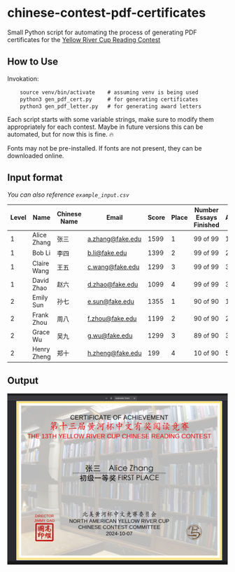 # chinese-contest-pdf-certificates

Small Python script for automating the process of generating PDF certificates for the [Yellow River Cup Reading Contest](http://ewritechinese.com/contestFAQ/)

## How to Use
Invokation:
```
	source venv/bin/activate	# assuming venv is being used
	python3 gen_pdf_cert.py		# for generating certificates
	python3 gen_pdf_letter.py	# for generating award letters

```

Each script starts with some variable strings, make sure to modify them appropriately for each contest. Maybe in future versions this can be automated, but for now this is fine. :fire:

Fonts may not be pre-installed. If fonts are not present, they can be downloaded online. 

## Input format

_You can also reference `example_input.csv`_

Level|Name|Chinese Name|Email|Score|Place|Number Essays Finished|Award
|-|-|-|-|-|-|-|-|
1|Alice Zhang|张三|a.zhang@fake.edu|1599|1|99 of 99|1
1|Bob Li|李四|b.li@fake.edu|1399|2|99 of 99|2
1|Claire Wang|王五|c.wang@fake.edu|1299|3|99 of 99|3
1|David Zhao|赵六|d.zhao@fake.edu|1099|4|99 of 99|3
2|Emily Sun|孙七|e.sun@fake.edu|1355|1|90 of 90|1
2|Frank Zhou|周八|f.zhou@fake.edu|1199|2|90 of 90|2
2|Grace Wu|吴九|g.wu@fake.edu|1299|3|89 of 90|3
2|Henry Zheng|郑十|h.zheng@fake.edu|199|4|10 of 90|5

## Output
![Example Certificate](/images/example_certificate.png)